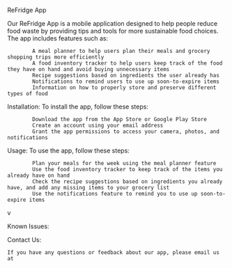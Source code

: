 ReFridge App
 
   Our ReFridge App is a mobile application designed to help people reduce food waste by providing tips and tools for more sustainable food choices. The app includes features such as:

            A meal planner to help users plan their meals and grocery shopping trips more efficiently
            A food inventory tracker to help users keep track of the food they have on hand and avoid buying unnecessary items
            Recipe suggestions based on ingredients the user already has
            Notifications to remind users to use up soon-to-expire items
            Information on how to properly store and preserve different types of food

Installation:
   To install the app, follow these steps:

            Download the app from the App Store or Google Play Store
            Create an account using your email address 
            Grant the app permissions to access your camera, photos, and notifications

Usage:
    To use the app, follow these steps:

            Plan your meals for the week using the meal planner feature
            Use the food inventory tracker to keep track of the items you already have on hand
            Check the recipe suggestions based on ingredients you already have, and add any missing items to your grocery list
            Use the notifications feature to remind you to use up soon-to-expire items
 v

Known Issues:
    


Contact Us:

    If you have any questions or feedback about our app, please email us at 





